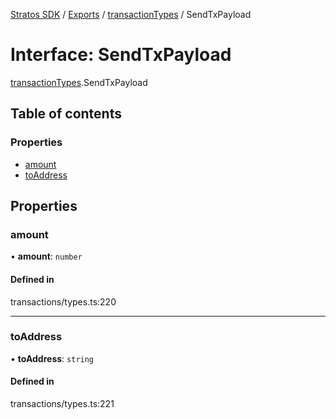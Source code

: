 [Stratos SDK](../README.md) / [Exports](../modules.md) / [transactionTypes](../modules/transactionTypes.md) / SendTxPayload

# Interface: SendTxPayload

[transactionTypes](../modules/transactionTypes.md).SendTxPayload

## Table of contents

### Properties

- [amount](transactionTypes.SendTxPayload.md#amount)
- [toAddress](transactionTypes.SendTxPayload.md#toaddress)

## Properties

### amount

• **amount**: `number`

#### Defined in

transactions/types.ts:220

___

### toAddress

• **toAddress**: `string`

#### Defined in

transactions/types.ts:221
